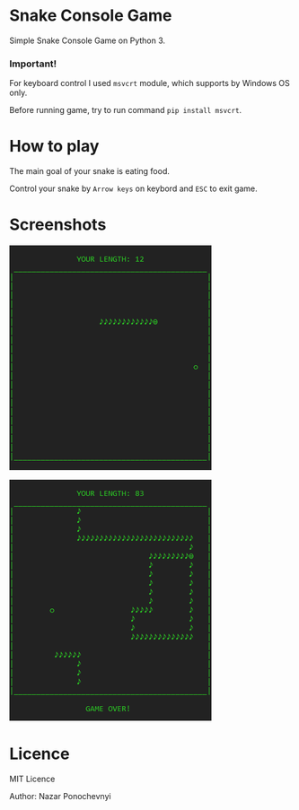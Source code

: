 # Snake Console Game
Simple Snake Console Game on Python 3.

### Important!
For keyboard control I used `msvcrt` module, which supports by Windows OS only.

Before running game, try to run command `pip install msvcrt`.

# How to play
The main goal of your snake is eating food.

Control your snake by `Arrow keys` on keybord and `ESC` to exit game.

# Screenshots
![Screenshot 1](https://github.com/NazarPonochevnyi/Snake-Console-Game/raw/master/screenshots/1.png)

![Screenshot 2](https://github.com/NazarPonochevnyi/Snake-Console-Game/raw/master/screenshots/2.png)

# Licence
MIT Licence

Author: Nazar Ponochevnyi
